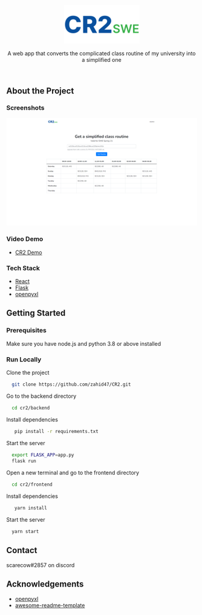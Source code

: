 <div align="center">

  <img src="frontend/public/logo.svg" alt="logo" width="200" height="auto" />
  
  <p>
    A web app that converts the complicated class routine of my university into a simplified one
  </p>

</div>

<br>

## About the Project

<!-- Screenshots -->

### Screenshots

<div align="center"> 
  <img src="Screenshot.png" alt="screenshot" />
</div>

### Video Demo
- [CR2 Demo](https://youtu.be/7HjKhImWrzE)

<!-- TechStack -->

### Tech Stack

<ul>
<li><a href="https://reactjs.org/">React</a></li>
<li><a href="https://flask.palletsprojects.com/">Flask</a></li>
<li><a href="https://openpyxl.readthedocs.io/">openpyxl</a></li>
</ul>

<!-- Getting Started -->

## Getting Started

<!-- Prerequisites -->

### Prerequisites

Make sure you have node.js and python 3.8 or above installed

<!-- Run Locally -->

### Run Locally

Clone the project

```bash
  git clone https://github.com/zahid47/CR2.git
```

Go to the backend directory

```bash
  cd cr2/backend
```

Install dependencies

```bash
   pip install -r requirements.txt
```

Start the server

```bash
  export FLASK_APP=app.py
  flask run
```

Open a new terminal and go to the frontend directory

```bash
  cd cr2/frontend
```

Install dependencies

```bash
   yarn install
```

Start the server

```bash
  yarn start
```

<!-- Contact -->

## Contact

scarecow#2857 on discord

<!-- Acknowledgments -->

## Acknowledgements

- [openpyxl](https://openpyxl.readthedocs.io/en/stable/)
- [awesome-readme-template](https://github.com/Louis3797/awesome-readme-template)
